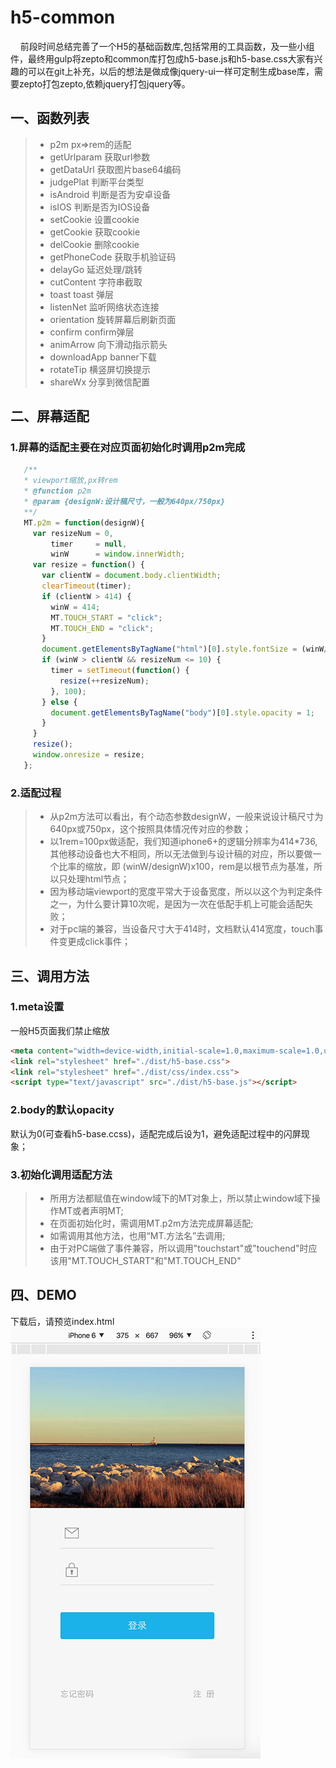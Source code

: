 # h5-common

&nbsp;&nbsp;&nbsp;&nbsp;前段时间总结完善了一个H5的基础函数库,包括常用的工具函数，及一些小组件，最终用gulp将zepto和common库打包成h5-base.js和h5-base.css大家有兴趣的可以在git上补充，以后的想法是做成像jquery-ui一样可定制生成base库，需要zepto打包zepto,依赖jquery打包jquery等。

## 一、函数列表

> * p2m                        px=>rem的适配
> * getUrlparam           获取url参数
> * getDataUrl              获取图片base64编码
> * judgePlat                判断平台类型
> * isAndroid                判断是否为安卓设备
> * isIOS                      判断是否为IOS设备
> * setCookie               设置cookie
> * getCookie               获取cookie
> * delCookie               删除cookie
> * getPhoneCode       获取手机验证码
> * delayGo                  延迟处理/跳转
> * cutContent              字符串截取
> * toast toast               弹层
> * listenNet                 监听网络状态连接
> * orientation              旋转屏幕后刷新页面
> * confirm                   confirm弹层
> * animArrow             向下滑动指示箭头
> * downloadApp         banner下载
> * rotateTip                横竖屏切换提示
> * shareWx                分享到微信配置

## 二、屏幕适配
### 1.屏幕的适配主要在对应页面初始化时调用p2m完成
```javascript
   /**
   * viewport缩放,px转rem
   * @function p2m
   * @param {designW:设计稿尺寸，一般为640px/750px}
   **/
   MT.p2m = function(designW){
     var resizeNum = 0,
         timer     = null,
         winW      = window.innerWidth;
     var resize = function() {
       var clientW = document.body.clientWidth;
       clearTimeout(timer);   
       if (clientW > 414) {
         winW = 414;
         MT.TOUCH_START = "click";
         MT.TOUCH_END = "click";
       }
       document.getElementsByTagName("html")[0].style.fontSize = (winW/designW)*100 + "px";
       if (winW > clientW && resizeNum <= 10) {
         timer = setTimeout(function() {
           resize(++resizeNum);
         }, 100);
       } else {
         document.getElementsByTagName("body")[0].style.opacity = 1;
       }
     }
     resize();
     window.onresize = resize;
   };
```

### 2.适配过程
> * 从p2m方法可以看出，有个动态参数designW，一般来说设计稿尺寸为640px或750px，这个按照具体情况传对应的参数；
> * 以1rem=100px做适配，我们知道iphone6+的逻辑分辨率为414*736,其他移动设备也大不相同，所以无法做到与设计稿的对应，所以要做一个比率的缩放，即 (winW/designW)x100，rem是以根节点为基准，所以只处理html节点；
> * 因为移动端viewport的宽度平常大于设备宽度，所以以这个为判定条件之一，为什么要计算10次呢，是因为一次在低配手机上可能会适配失败；
> * 对于pc端的兼容，当设备尺寸大于414时，文档默认414宽度，touch事件变更成click事件；

## 三、调用方法

### 1.meta设置
一般H5页面我们禁止缩放

```html
<meta content="width=device-width,initial-scale=1.0,maximum-scale=1.0,user-scalable=no" name="viewport">
<link rel="stylesheet" href="./dist/h5-base.css">
<link rel="stylesheet" href="./dist/css/index.css">
<script type="text/javascript" src="./dist/h5-base.js"></script>
```

### 2.body的默认opacity
默认为0(可查看h5-base.ccss)，适配完成后设为1，避免适配过程中的闪屏现象；

### 3.初始化调用适配方法
> * 所用方法都赋值在window域下的MT对象上，所以禁止window域下操作MT或者声明MT;
> * 在页面初始化时，需调用MT.p2m方法完成屏幕适配;
> * 如需调用其他方法，也用“MT.方法名”去调用;
> * 由于对PC端做了事件兼容，所以调用"touchstart"或"touchend"时应该用"MT.TOUCH_START"和"MT.TOUCH_END"

## 四、DEMO
下载后，请预览index.html
![demo](./src/images/preview.png)
